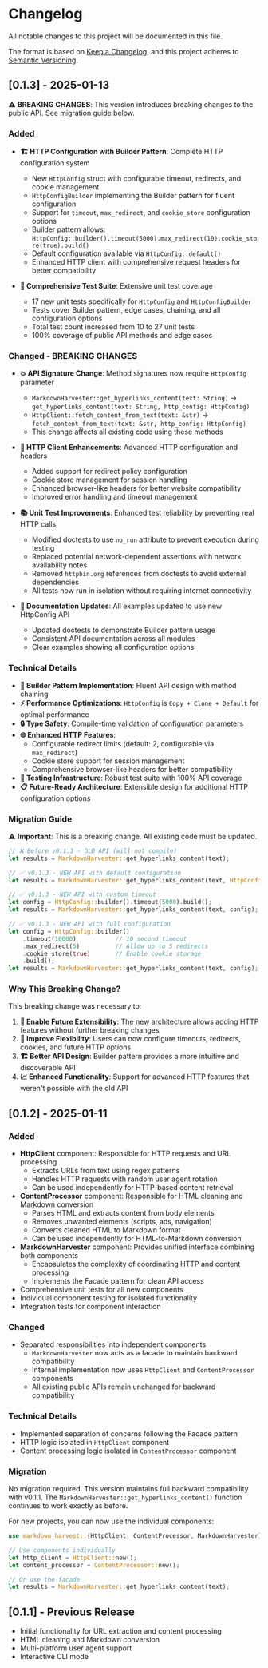 # Changelog

All notable changes to this project will be documented in this file.

The format is based on [Keep a Changelog](https://keepachangelog.com/en/1.0.0/),
and this project adheres to [Semantic Versioning](https://semver.org/spec/v2.0.0.html).

## [0.1.3] - 2025-01-13

⚠️ **BREAKING CHANGES**: This version introduces breaking changes to the public API. See migration guide below.

### Added
- **🏗️ HTTP Configuration with Builder Pattern**: Complete HTTP configuration system
  - New `HttpConfig` struct with configurable timeout, redirects, and cookie management
  - `HttpConfigBuilder` implementing the Builder pattern for fluent configuration
  - Support for `timeout`, `max_redirect`, and `cookie_store` configuration options
  - Builder pattern allows: `HttpConfig::builder().timeout(5000).max_redirect(10).cookie_store(true).build()`
  - Default configuration available via `HttpConfig::default()`
  - Enhanced HTTP client with comprehensive request headers for better compatibility

- **🧪 Comprehensive Test Suite**: Extensive unit test coverage
  - 17 new unit tests specifically for `HttpConfig` and `HttpConfigBuilder`
  - Tests cover Builder pattern, edge cases, chaining, and all configuration options
  - Total test count increased from 10 to 27 unit tests
  - 100% coverage of public API methods and edge cases

### Changed - BREAKING CHANGES
- **💥 API Signature Change**: Method signatures now require `HttpConfig` parameter
  - `MarkdownHarvester::get_hyperlinks_content(text: String)` → `get_hyperlinks_content(text: String, http_config: HttpConfig)`
  - `HttpClient::fetch_content_from_text(text: &str)` → `fetch_content_from_text(text: &str, http_config: HttpConfig)`
  - This change affects all existing code using these methods

- **🔧 HTTP Client Enhancements**: Advanced HTTP configuration and headers
  - Added support for redirect policy configuration
  - Cookie store management for session handling
  - Enhanced browser-like headers for better website compatibility
  - Improved error handling and timeout management

- **📚 Unit Test Improvements**: Enhanced test reliability by preventing real HTTP calls
  - Modified doctests to use `no_run` attribute to prevent execution during testing
  - Replaced potential network-dependent assertions with network availability notes
  - Removed `httpbin.org` references from doctests to avoid external dependencies
  - All tests now run in isolation without requiring internet connectivity

- **📖 Documentation Updates**: All examples updated to use new HttpConfig API
  - Updated doctests to demonstrate Builder pattern usage
  - Consistent API documentation across all modules
  - Clear examples showing all configuration options

### Technical Details
- **🎯 Builder Pattern Implementation**: Fluent API design with method chaining
- **⚡ Performance Optimizations**: `HttpConfig` is `Copy + Clone + Default` for optimal performance
- **🔒 Type Safety**: Compile-time validation of configuration parameters
- **🌐 Enhanced HTTP Features**:
  - Configurable redirect limits (default: 2, configurable via `max_redirect`)
  - Cookie store support for session management
  - Comprehensive browser-like headers for better compatibility
- **🧪 Testing Infrastructure**: Robust test suite with 100% API coverage
- **📋 Future-Ready Architecture**: Extensible design for additional HTTP configuration options

### Migration Guide

⚠️ **Important**: This is a breaking change. All existing code must be updated.

```rust
// ❌ Before v0.1.3 - OLD API (will not compile)
let results = MarkdownHarvester::get_hyperlinks_content(text);

// ✅ v0.1.3 - NEW API with default configuration
let results = MarkdownHarvester::get_hyperlinks_content(text, HttpConfig::default());

// ✅ v0.1.3 - NEW API with custom timeout
let config = HttpConfig::builder().timeout(5000).build();
let results = MarkdownHarvester::get_hyperlinks_content(text, config);

// ✅ v0.1.3 - NEW API with full configuration
let config = HttpConfig::builder()
    .timeout(10000)           // 10 second timeout
    .max_redirect(5)          // Allow up to 5 redirects
    .cookie_store(true)       // Enable cookie storage
    .build();
let results = MarkdownHarvester::get_hyperlinks_content(text, config);
```

### Why This Breaking Change?
This breaking change was necessary to:
1. **🚀 Enable Future Extensibility**: The new architecture allows adding HTTP features without further breaking changes
2. **🎯 Improve Flexibility**: Users can now configure timeouts, redirects, cookies, and future HTTP options
3. **🏗️ Better API Design**: Builder pattern provides a more intuitive and discoverable API
4. **📈 Enhanced Functionality**: Support for advanced HTTP features that weren't possible with the old API

## [0.1.2] - 2025-01-11

### Added
- **HttpClient** component: Responsible for HTTP requests and URL processing
  - Extracts URLs from text using regex patterns
  - Handles HTTP requests with random user agent rotation
  - Can be used independently for HTTP-based content retrieval
- **ContentProcessor** component: Responsible for HTML cleaning and Markdown conversion
  - Parses HTML and extracts content from body elements
  - Removes unwanted elements (scripts, ads, navigation)
  - Converts cleaned HTML to Markdown format
  - Can be used independently for HTML-to-Markdown conversion
- **MarkdownHarvester** component: Provides unified interface combining both components
  - Encapsulates the complexity of coordinating HTTP and content processing
  - Implements the Facade pattern for clean API access
- Comprehensive unit tests for all new components
- Individual component testing for isolated functionality
- Integration tests for component interaction

### Changed
- Separated responsibilities into independent components
  - `MarkdownHarvester` now acts as a facade to maintain backward compatibility
  - Internal implementation now uses `HttpClient` and `ContentProcessor` components
  - All existing public APIs remain unchanged for backward compatibility

### Technical Details
- Implemented separation of concerns following the Facade pattern
- HTTP logic isolated in `HttpClient` component
- Content processing logic isolated in `ContentProcessor` component

### Migration
No migration required. This version maintains full backward compatibility with v0.1.1.
The `MarkdownHarvester::get_hyperlinks_content()` function continues to work exactly as before.

For new projects, you can now use the individual components:
```rust
use markdown_harvest::{HttpClient, ContentProcessor, MarkdownHarvester};

// Use components individually
let http_client = HttpClient::new();
let content_processor = ContentProcessor::new();

// Or use the facade
let results = MarkdownHarvester::get_hyperlinks_content(text);
```

## [0.1.1] - Previous Release
- Initial functionality for URL extraction and content processing
- HTML cleaning and Markdown conversion
- Multi-platform user agent support
- Interactive CLI mode